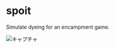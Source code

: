 # spoit

Simulate dyeing for an encampment game. 

![キャプチャ](https://user-images.githubusercontent.com/5355966/75562992-e27d3880-5a8c-11ea-9295-f6ee364749cf.PNG)

